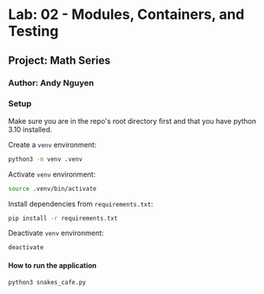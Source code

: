 # Lab: 02 - Modules, Containers, and Testing

## Project: Math Series

### Author: Andy Nguyen

### Setup

Make sure you are in the repo's root directory first and that you have python 3.10 installed.

Create a `venv` environment:

```bash
python3 -m venv .venv
```

Activate `venv` environment:

```bash
source .venv/bin/activate
```

Install dependencies from `requirements.txt`:

```bash
pip install -r requirements.txt
```

Deactivate `venv` environment:

```bash
deactivate
```

#### How to run the application

```bash
python3 snakes_cafe.py 
```